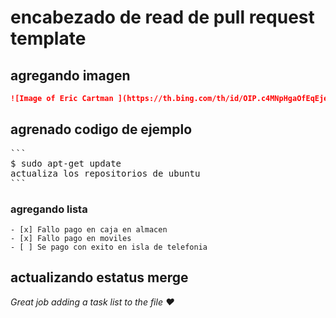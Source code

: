 # encabezado de read de pull request template

## agregando imagen 

```md
![Image of Eric Cartman ](https://th.bing.com/th/id/OIP.c4MNpHgaOfEqEjejnMR_PwHaHp?rs=1&pid=ImgDetMain)
```

## agrenado codigo de ejemplo 

<pre>
```
$ sudo apt-get update 
actualiza los repositorios de ubuntu
```
</pre>

### agregando lista

```
- [x] Fallo pago en caja en almacen
- [x] Fallo pago en moviles
- [ ] Se pago con exito en isla de telefonia
```

## actualizando estatus merge 
_Great job adding a task list to the file :heart:_
